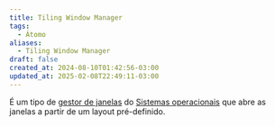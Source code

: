 ```yaml
---
title: Tiling Window Manager
tags:
  - Átomo
aliases:
  - Tiling Window Manager
draft: false
created_at: 2024-08-10T01:42:56-03:00
updated_at: 2025-02-08T22:49:11-03:00
---
```


É um tipo de [gestor de janelas](../../../12/23/atomo/Gestor_de_janelas.md) do [Sistemas operacionais](../../04/atomo/Sistema_Operacional.md) que abre as janelas a partir de um layout pré-definido.